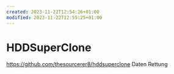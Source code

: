 ```yaml
---
created: 2023-11-22T12:54:26+01:00
modified: 2023-11-22T12:55:25+01:00
---
```


# HDDSuperClone

https://github.com/thesourcerer8/hddsuperclone
Daten Rettung
